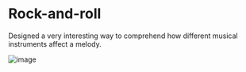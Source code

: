 # Rock-and-roll
Designed a very interesting way to comprehend how different musical instruments affect a melody.

![image](https://user-images.githubusercontent.com/100987046/175831269-8074cfe9-e18a-41a9-af6a-273520371344.png)



